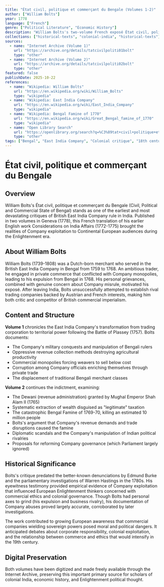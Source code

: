 ```yaml
---
title: "État civil, politique et commerçant du Bengale (Volumes 1-2)"
author: ["William Bolts"]
year: 1778
language: ["French"]
genre: ["Political Literature", "Economic History"]
description: "William Bolts's two-volume French exposé État civil, politique et commerçant du Bengale (1778) provides a scathing critique of British East India Company rule in Bengal. An ex-Company merchant expelled for private trading, Bolts documents the Company's conquest of Bengal, systematic fiscal exploitation, commercial monopolies, and administrative corruption during the 1760s. Volume 1 recounts the Company's military expansion, oppressive revenue collection, and monopolistic trade practices that devastated Bengali weavers and merchants. Volume 2 continues the indictment, examining revenue settlements under the Dewani (1765), private trade abuses by Company officials, diplomatic scandals, and the famine of 1769-70 which Bolts attributes to Company misrule. Originally published in English as Considerations on India Affairs (1772), this French translation aimed to influence Continental European opinion against British commercial imperialism. Bolts's eyewitness account, though partisan, provides invaluable documentation of early Company rule's economic impact on Bengal, predating later critiques by Edmund Burke and parliamentary investigations. The work influenced European Enlightenment debates about colonial exploitation and remains a primary source for understanding 18th-century Bengal's transformation under Company administration."
collections: ["historical-texts", "colonial-india", "historical-texts"]
sources:
  - name: "Internet Archive (Volume 1)"
    url: "https://archive.org/details/tatcivilpoliti01bolt"
    type: "other"
  - name: "Internet Archive (Volume 2)"
    url: "https://archive.org/details/tatcivilpoliti02bolt"
    type: "other"
featured: false
publishDate: 2025-10-22
references:
  - name: "Wikipedia: William Bolts"
    url: "https://en.wikipedia.org/wiki/William_Bolts"
    type: "wikipedia"
  - name: "Wikipedia: East India Company"
    url: "https://en.wikipedia.org/wiki/East_India_Company"
    type: "wikipedia"
  - name: "Wikipedia: Bengal Famine of 1770"
    url: "https://en.wikipedia.org/wiki/Great_Bengal_famine_of_1770"
    type: "wikipedia"
  - name: "Open Library Search"
    url: "https://openlibrary.org/search?q=%C3%89tat+civil+politique+et+commer%C3%A7ant+du+Bengale+William+Bolts"
    type: "other"
tags: ["Bengal", "East India Company", "Colonial critique", "18th century", "French translation", "Economic exploitation", "Revenue settlements", "Company rule"]
---
```


# État civil, politique et commerçant du Bengale

## Overview

William Bolts's État civil, politique et commerçant du Bengale (Civil, Political and Commercial State of Bengal) stands as one of the earliest and most devastating critiques of British East India Company rule in India. Published in two volumes in Geneva (1778), this French translation of his earlier English work Considerations on India Affairs (1772-1775) brought the realities of Company exploitation to Continental European audiences during the Enlightenment era.

## About William Bolts

William Bolts (1739-1808) was a Dutch-born merchant who served in the British East India Company in Bengal from 1759 to 1768. An ambitious trader, he engaged in private commerce that conflicted with Company monopolies, leading to his expulsion from Bengal in 1768. His personal grievances, combined with genuine concern about Company misrule, motivated his exposé. After leaving India, Bolts unsuccessfully attempted to establish rival trading companies backed by Austrian and French interests, making him both critic and competitor of British commercial imperialism.

## Content and Structure

**Volume 1** chronicles the East India Company's transformation from trading corporation to territorial power following the Battle of Plassey (1757). Bolts documents:
- The Company's military conquests and manipulation of Bengali rulers
- Oppressive revenue collection methods destroying agricultural productivity
- Commercial monopolies forcing weavers to sell below cost
- Corruption among Company officials enriching themselves through private trade
- The displacement of traditional Bengali merchant classes

**Volume 2** continues the indictment, examining:
- The Dewani (revenue administration) granted by Mughal Emperor Shah Alam II (1765)
- Systematic extraction of wealth disguised as "legitimate" taxation
- The catastrophic Bengal Famine of 1769-70, killing an estimated 10 million people
- Bolts's argument that Company's revenue demands and trade disruptions caused the famine
- Diplomatic scandals and the Company's manipulation of Indian political rivalries
- Proposals for reforming Company governance (which Parliament largely ignored)

## Historical Significance

Bolts's critique predated the better-known denunciations by Edmund Burke and the parliamentary investigations of Warren Hastings in the 1780s. His eyewitness testimony provided empirical evidence of Company exploitation that influenced European Enlightenment thinkers concerned with commercial ethics and colonial governance. Though Bolts had personal axes to grind (his expulsion and business rivalry), his documentation of Company abuses proved largely accurate, corroborated by later investigations.

The work contributed to growing European awareness that commercial companies wielding sovereign powers posed moral and political dangers. It anticipated debates about corporate responsibility, colonial exploitation, and the relationship between commerce and ethics that would intensify in the 19th century.

## Digital Preservation

Both volumes have been digitized and made freely available through the Internet Archive, preserving this important primary source for scholars of colonial India, economic history, and Enlightenment political thought.
